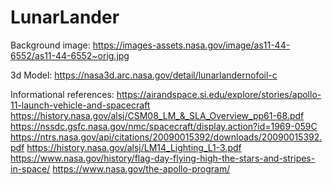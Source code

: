 # LunarLander

Background image:
https://images-assets.nasa.gov/image/as11-44-6552/as11-44-6552~orig.jpg

3d Model:
https://nasa3d.arc.nasa.gov/detail/lunarlandernofoil-c

Informational references:
https://airandspace.si.edu/explore/stories/apollo-11-launch-vehicle-and-spacecraft
https://history.nasa.gov/alsj/CSM08_LM_&_SLA_Overview_pp61-68.pdf
https://nssdc.gsfc.nasa.gov/nmc/spacecraft/display.action?id=1969-059C
https://ntrs.nasa.gov/api/citations/20090015392/downloads/20090015392.pdf
https://history.nasa.gov/alsj/LM14_Lighting_L1-3.pdf
https://www.nasa.gov/history/flag-day-flying-high-the-stars-and-stripes-in-space/
https://www.nasa.gov/the-apollo-program/
